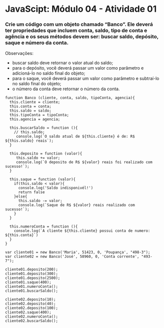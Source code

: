 # JavaScipt: Módulo 04 - Atividade 01

### Crie um código com um objeto chamado “Banco”. Ele deverá ter propriedades que incluem conta, saldo, tipo de conta e agência e os seus métodos devem ser: buscar saldo, depósito, saque e número da conta.

Observações:

- buscar saldo deve retornar o valor atual do saldo;
- para o depósito, você deverá passar um valor como parâmetro e adicioná-lo no saldo final do objeto;
- para o saque, você deverá passar um valor como parâmetro e subtraí-lo no saldo final do objeto;
- o número da conta deve retornar o número da conta.

```
function Banco (cliente, conta, saldo, tipoConta, agencia){
  this.cliente = cliente;
  this.conta = conta;
  this.saldo = saldo;
  this.tipoConta = tipoConta;
  this.agencia = agencia;

  this.buscarSaldo = function (){
    // this.saldo;
     console.log(`O saldo atual de ${this.cliente} é de: R$ ${this.saldo} reais`);
  }

  this.deposito = function (valor){
     this.saldo += valor;
     console.log(`O deposito de R$ ${valor} reais foi realizado com sucesso!`);
  }

  this.saque = function (valor){
    if(this.saldo < valor){
      console.log('Saldo indisponivél!')
      return false
    }else{
      this.saldo -= valor;
      console.log(`Saque de R$ ${valor} reais realizado com sucesso!`);
    }
  }

  this.numeroConta = function (){
    console.log(`A cliente ${this.cliente} possui conta de numero: ${this.conta}`)
  }
}

var cliente01 = new Banco('Maria', 51423, 0, 'Poupança', "498-3");
var cliente02 = new Banco('José', 58960, 0, 'Conta corrente', "493-7");

cliente01.deposito(200);
cliente01.deposito(300);
cliente01.deposito(2500);
cliente01.saque(400);
cliente01.numeroConta();
cliente01.buscarSaldo();

cliente02.deposito(10);
cliente02.deposito(40);
cliente02.deposito(100);
cliente02.saque(400);
cliente02.numeroConta();
cliente02.buscarSaldo();

```
